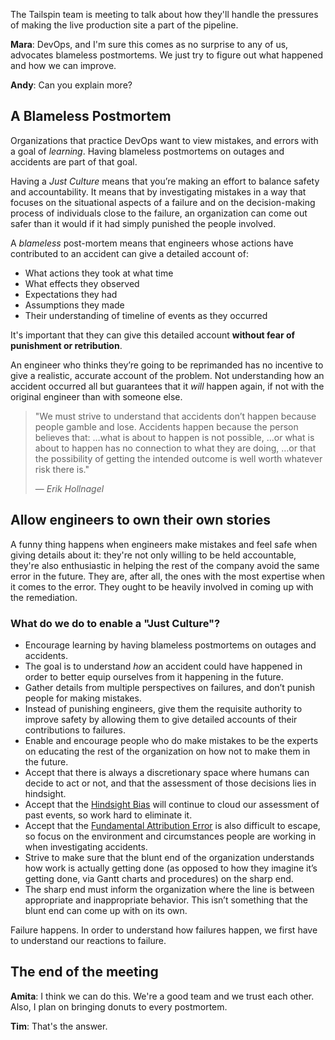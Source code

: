 
The Tailspin team is meeting to talk about how they'll handle the pressures of making the live production site a part of the pipeline.

**Mara**: DevOps, and I'm sure this comes as no surprise to any of us, advocates blameless postmortems. We just try to figure out what happened and how we can improve. 

**Andy**: Can you explain more?

## A Blameless Postmortem

Organizations that practice DevOps want to view mistakes, and errors with a goal of *learning*. Having blameless postmortems on outages and accidents are part of that goal.

Having a *Just Culture* means that you’re making an effort to balance safety and accountability. It means that by investigating mistakes in a way that focuses on the situational aspects of a failure and on the decision-making process of individuals close to the failure, an organization can come out safer than it would if it had simply punished the people involved.

A *blameless* post-mortem means that engineers whose actions have contributed to an accident can give a detailed account of:

- What actions they took at what time
- What effects they observed
- Expectations they had
- Assumptions they made
- Their understanding of timeline of events as they occurred

It's important that they can give this detailed account **without fear of punishment or retribution**.

An engineer who thinks they’re going to be reprimanded has no incentive to give a realistic, accurate account of the problem. Not understanding how an accident occurred all but guarantees that it *will* happen again, if not with the original engineer than with someone else.

> "We must strive to understand that accidents don’t happen because people gamble and lose.
Accidents happen because the person believes that:
…what is about to happen is not possible,
…or what is about to happen has no connection to what they are doing,
…or that the possibility of getting the intended outcome is well worth whatever risk there is."
>
>&mdash; <cite>Erik Hollnagel</cite>

## Allow engineers to own their own stories

A funny thing happens when engineers make mistakes and feel safe when giving details about it: they're not only willing to be held accountable, they're also enthusiastic in helping the rest of the company avoid the same error in the future. They are, after all, the ones with the most expertise when it comes to the error. They ought to be heavily involved in coming up with the remediation.

### What do we do to enable a "Just Culture"?

- Encourage learning by having blameless postmortems on outages and accidents.
- The goal is to understand *how* an accident could have happened in order to better equip ourselves from it happening in the future.
- Gather details from multiple perspectives on failures, and don’t punish people for making mistakes.
- Instead of punishing engineers, give them the requisite authority to improve safety by allowing them to give detailed accounts of their contributions to failures.
- Enable and encourage people who do make mistakes to be the experts on educating the rest of the organization on how not to make them in the future.
- Accept that there is always a discretionary space where humans can decide to  act or not, and that the assessment of those decisions lies in hindsight.
- Accept that the [Hindsight Bias](https://en.wikipedia.org/wiki/Hindsight_bias?azure-portal=true) will continue to cloud our assessment of past events, so work hard to eliminate it.
- Accept that the [Fundamental Attribution Error](https://en.wikipedia.org/wiki/Fundamental_attribution_error?azure-portal=true) is also difficult to escape, so focus on the environment and circumstances people are working in when investigating accidents.
- Strive to make sure that the blunt end of the organization understands how work is actually getting done (as opposed to how they imagine it’s getting done, via Gantt charts and procedures) on the sharp end.
- The sharp end must inform the organization where the line is between appropriate and inappropriate behavior. This isn’t something that the blunt end can come up with on its own.

Failure happens. In order to understand how failures happen, we first have to understand our reactions to failure.

## The end of the meeting

**Amita**: I think we can do this. We're a good team and we trust each other. Also, I plan on bringing donuts to every postmortem.

**Tim**: That's the answer.
